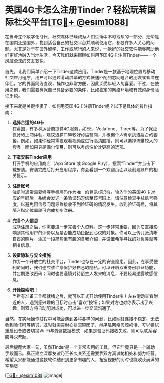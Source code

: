 # 英国4G卡怎么注册Tinder？轻松玩转国际社交平台[[TG💪+ @esim1088](https://t.me/s/esim1088)]

在当今这个数字化时代，社交媒体已经成为人们生活中不可或缺的一部分。无论是在国内还是国外，找到适合自己的社交平台并顺利使用它，都是许多人关心的问题。尤其是对于在国外留学、工作或旅行的人来说，一款好的社交软件能够帮助他们更好地融入当地生活。今天我们就来聊聊如何用英国4G卡注册Tinder——一个风靡全球的交友软件。

首先，让我们简单介绍一下Tinder这款应用。Tinder是一款基于地理位置的移动社交应用程序，用户可以通过滑动屏幕的方式快速匹配到志同道合的朋友或者潜在伴侣。它的界面简洁直观，操作也非常方便，因此深受年轻人的喜爱。不过，在使用之前，我们需要确保自己具备必要的条件，比如稳定的网络环境和有效的身份验证手段。

接下来就是关键步骤了：如何用英国4G卡注册Tinder呢？以下是具体的操作指南：

1. **选择合适的4G卡**  
   在英国，有多种运营商提供4G服务，如EE、Vodafone、Three等。为了保证良好的上网体验，建议选择口碑较好的运营商，并根据个人需求挑选适合的套餐。例如，如果你经常需要观看视频或进行高清直播，则可以选择流量较大的套餐；而如果只是偶尔使用，则可以考虑性价比更高的选项。

2. **下载安装Tinder应用**  
   打开手机的应用商店（App Store 或 Google Play），搜索“Tinder”并点击下载安装。安装完成后打开应用程序，你会看到一个欢迎页面以及创建账户的相关提示。

3. **注册账号**  
   注册时通常需要填写手机号码作为唯一的登录标识符。输入你的英国4G卡对应的号码后，系统会发送一条验证码短信至该号码上。请注意检查手机信号强度，以避免因信号问题导致接收不到验证码的情况发生。收到验证码后，将其填入指定位置即可完成初步注册。

4. **完善个人信息**  
   成功注册之后，你需要进一步完善个人资料。这一步非常重要，因为它直接影响到其他用户的评价以及是否能成功匹配到心仪的对象。你可以上传几张清晰自然的照片，添加一段简短但有趣的自我介绍，并设置希望寻找的对象类型等相关信息。

5. **设置隐私与安全措施**  
   作为一个开放性的社交平台，Tinder也存在一定的安全隐患。因此，在享受便利的同时，我们也应该注意保护好自己的隐私。可以开启双重身份验证功能，并定期更改密码；同时也要谨慎对待陌生人发来的消息，不要轻易透露敏感信息。

6. **开始探索吧！**  
   当所有准备工作都就绪之后，就可以正式开始使用Tinder啦！左右滑动查看附近的人，遇到感兴趣的目标时点击“喜欢”按钮；如果对方也对你表示出了兴趣，则双方将自动配对成功，可以进一步交流沟通了。

当然，在实际操作过程中可能会遇到各种各样的问题，比如网络连接不稳定、无法收到验证码等情况。这时就需要耐心排查原因了。如果是网络问题的话，可以尝试重启设备或者切换Wi-Fi与蜂窝数据模式；如果是验证码接收失败，则可以联系客服寻求帮助。

最后提醒大家一句，虽然Tinder是一个非常实用的工具，但它毕竟只是一个辅助手段而已。真正建立深厚友谊乃至长久关系还需要靠双方真诚地相处和努力经营。希望大家都能通过这款软件结识到更多有趣的人，拓宽视野的同时也能收获满满的幸福感！

[[TG💪+ @esim1088](https://t.me/s/esim1088) ![Image](https://i.postimg.cc/4NQfJmqS/Snipaste-2025-05-13-00-14-12.png)]